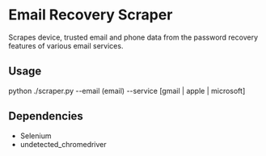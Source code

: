 # Email Recovery Scraper

Scrapes device, trusted email and phone data from the password recovery features of various email services.

## Usage

python ./scraper.py --email (email) --service [gmail | apple | microsoft]

## Dependencies

* Selenium
* undetected_chromedriver